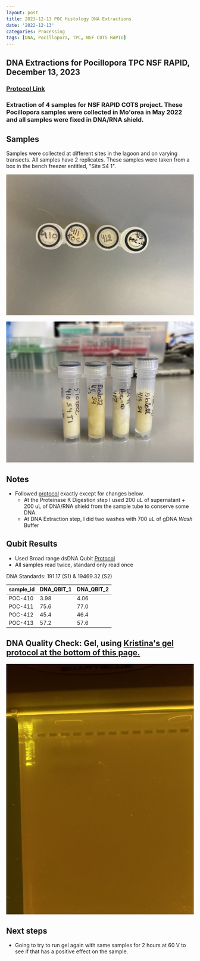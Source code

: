 ```yaml
---
layout: post
title: 2023-12-13 POC Histology DNA Extractions
date: '2022-12-13'
categories: Processing
tags: [DNA, Pocillopora, TPC, NSF COTS RAPID]
---
```


## DNA Extractions for Pocillopora TPC NSF RAPID, December 13, 2023

### [Protocol Link](https://github.com/chloe-gilligan/Gilligan_Putnam_Lab_Notebook/blob/master/protocols/20231208_zymo_DNA_miniprepplusKit_Protocol.md)

### Extraction of 4 samples for NSF RAPID COTS project. These Pocillopora samples were collected in Mo'orea in May 2022 and all samples were fixed in DNA/RNA shield.

## Samples

Samples were collected at different sites in the lagoon and on varying transects. All samples have 2 replicates. These samples were taken from a box in the bench freezer entitled, "Site S4 1".

![images/20231213-caps.jpg](https://github.com/chloe-gilligan/Gilligan_Putnam_Lab_Notebook/blob/master/images/20231213-caps.jpg?raw=true)

![images/20231213-tubes.jpg](https://github.com/chloe-gilligan/Gilligan_Putnam_Lab_Notebook/blob/master/images/20231213-tubes.jpg?raw=true)



## Notes

- Followed [protocol](https://github.com/chloe-gilligan/Gilligan_Putnam_Lab_Notebook/blob/master/_posts/20231208_zymo_DNA_miniprepplusKit_Protocol.md) exactly except for changes below.
	- At the Proteinase K Digestion step I used 200 uL of supernatant + 200 uL of DNA/RNA shield from the sample tube to conserve some DNA.
	- At DNA Extraction step, I did two washes with 700 uL of gDNA _Wash_ Buffer

## Qubit Results

- Used Broad range dsDNA Qubit [Protocol](https://zdellaert.github.io/ZD_Putnam_Lab_Notebook/Qubit-Protocol/)
- All samples read twice, standard only read once

DNA Standards: 191.17 (S1) & 19469.32 (S2)

| sample_id | DNA_QBIT_1 | DNA_QBIT_2 | 
|-----------|------------|------------|
| POC-410   | 3.98       |4.06        |
| POC-411   | 75.6       |77.0        |
| POC-412   | 45.4       |46.4        |
| POC-413   | 57.2       |57.6        |
 


## DNA Quality Check: Gel, using [Kristina's gel protocol at the bottom of this page.](https://github.com/chloe-gilligan/Gilligan_Putnam_Lab_Notebook/blob/master/_posts/20231208_zymo_DNA_miniprepplusKit_Protocol.md)

![images/Gels/20231213-gel.jpg](https://github.com/chloe-gilligan/Gilligan_Putnam_Lab_Notebook/blob/master/images/Gels/20231213-gel.jpg?raw=true)

## Next steps

- Going to try to run gel again with same samples for 2 hours at 60 V to see if that has a positive effect on the sample.
